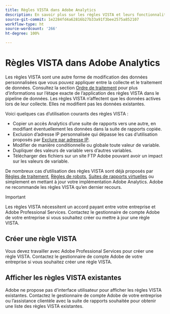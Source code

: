 ```yaml
---
title: Règles VISTA dans Adobe Analytics
description: En savoir plus sur les règles VISTA et leurs fonctionnalités.
source-git-commit: 1e2284fd4a62816b27b33a91f3bee2575a852107
workflow-type: ht
source-wordcount: '266'
ht-degree: 100%

---
```



# Règles VISTA dans Adobe Analytics

Les règles VISTA sont une autre forme de modification des données personnalisées que vous pouvez appliquer entre la collecte et le traitement de données. Consultez la section [Ordre de traitement](processing-order.md) pour plus d’informations sur l’étape exacte de l’application des règles VISTA dans le pipeline de données. Les règles VISTA n’affectent que les données actives lors de leur collecte. Elles ne modifient pas les données existantes.

Voici quelques cas d’utilisation courants des règles VISTA :

* Copier un accès Analytics d’une suite de rapports vers une autre, en modifiant éventuellement les données dans la suite de rapports copiée.
* Exclusion d’adresse IP personnalisée qui dépasse les cas d’utilisation proposés par [Exclure par adresse IP](/help/admin/admin/exclude-ip.md).
* Modifier de manière conditionnelle ou globale toute valeur de variable.
* Dupliquer des valeurs de variable vers d’autres variables.
* Télécharger des fichiers sur un site FTP Adobe pouvant avoir un impact sur les valeurs de variable.

De nombreux cas d’utilisation des règles VISTA sont déjà proposés par [Règles de traitement](/help/admin/admin/c-processing-rules/processing-rules.md), [Règles de robots](/help/admin/admin/bot-removal/bot-rules.md), [Suites de rapports virtuelles](/help/components/vrs/vrs-about.md) ou simplement en mettant à jour votre implémentation Adobe Analytics. Adobe ne recommande les règles VISTA qu’en dernier recours.

>[!IMPORTANT]
>
>Les règles VISTA nécessitent un accord payant entre votre entreprise et Adobe Professional Services. Contactez le gestionnaire de compte Adobe de votre entreprise si vous souhaitez créer ou mettre à jour une règle VISTA.

## Créer une règle VISTA

Vous devez travailler avec Adobe Professional Services pour créer une règle VISTA. Contactez le gestionnaire de compte Adobe de votre entreprise si vous souhaitez créer une règle VISTA.

## Afficher les règles VISTA existantes

Adobe ne propose pas d’interface utilisateur pour afficher les règles VISTA existantes. Contactez le gestionnaire de compte Adobe de votre entreprise ou l’assistance clientèle avec la suite de rapports souhaitée pour obtenir une liste des règles VISTA existantes.
